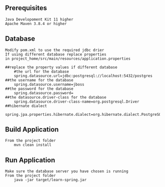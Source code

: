 Prerequisites
--
    Java Developoment Kit 11 higher
    Apache Maven 3.8.4 or higher

Database
--
    Modify pom.xml to use the required jdbc drier
    If using different database replace properties
    in project_home/src/main/resources/application.properties
```
##replace the property values if different database
    #the url for the database
    spring.datasource.url=jdbc:postgresql://localhost:5432/postgres
##the username for the database
    spring.datasource.username=jboss
##the password for the database
    spring.datasource.password=   
##the datasource.driver-class for the database
    spring.datasource.driver-class-name=org.postgresql.Driver           
##hibernate dialect
    spring.jpa.properties.hibernate.dialect=org.hibernate.dialect.PostgreSQL82Dialect
```
Build Application
--
    From the project folder
        mvn clean install
Run Application
--
    Make sure the database server you have chosen is running
    From the project folder
        java -jar target/learn-spring.jar


